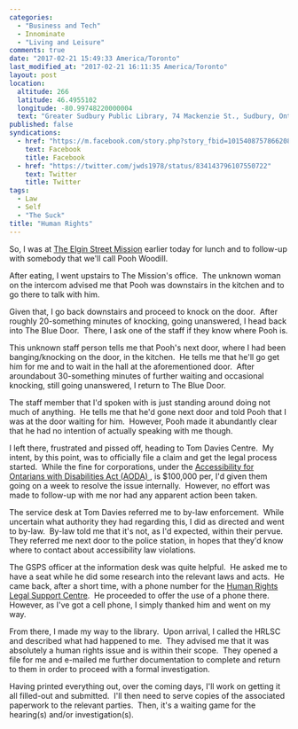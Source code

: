 ```yaml
---
categories:
  - "Business and Tech"
  - Innominate
  - "Living and Leisure"
comments: true
date: "2017-02-21 15:49:33 America/Toronto"
last_modified_at: "2017-02-21 16:11:35 America/Toronto"
layout: post
location:
  altitude: 266
  latitude: 46.4955102
  longitude: -80.99748220000004
  text: "Greater Sudbury Public Library, 74 Mackenzie St., Sudbury, Ontario, P3C 4X8, Canada"
published: false
syndications:
  - href: "https://m.facebook.com/story.php?story_fbid=10154087578662084&id=719142083"
    text: Facebook
    title: Facebook
  - href: "https://twitter.com/jwds1978/status/834143796107550722"
    text: Twitter
    title: Twitter
tags:
  - Law
  - Self
  - "The Suck"
title: "Human Rights"
---
```


<p>
  So, I was at <a href="http://www.themission.ca" target="_blank" title="The Elgin Street Mission">The Elgin Street Mission</a> earlier today for lunch and to
  follow-up with somebody that we'll call Pooh Woodill.
</p>
<p>
  After eating, I went upstairs to The Mission's office.&nbsp; The unknown woman on the intercom advised me that Pooh was downstairs in the kitchen and to go
  there to talk with him.
</p>
<!--excerptBreak-->
<p>
  Given that, I go back downstairs and proceed to knock on the door.&nbsp; After roughly 20-something minutes of knocking, going unanswered, I head back into
  The Blue Door.&nbsp; There, I ask one of the staff if they know where Pooh is.
</p>
<p>
  This unknown staff person tells me that Pooh's next door, where I had been banging/knocking on the door, in the kitchen.&nbsp; He tells me that he'll go get
  him for me and to wait in the hall at the aforementioned door.&nbsp; After aroundabout 30-something minutes of further waiting and occasional knocking, still
  going unanswered, I return to The Blue Door.
</p>
<p>
  The staff member that I'd spoken with is just standing around doing not much of anything.&nbsp; He tells me that he'd gone next door and told Pooh that I was
  at the door waiting for him.&nbsp; However, Pooh made it abundantly clear that he had no intention of actually speaking with me though.
</p>
<p>
  I left there, frustrated and pissed off, heading to Tom Davies Centre.&nbsp; My intent, by this point, was to officially file a claim and get the legal
  process started.&nbsp; While the fine for corporations, under the
  <a href="https://www.ontario.ca/page/accessibility-laws" target="_blank" title="Ontario :: Accessibility Laws">
    Accessibility for Ontarians with Disabilities Act (AODA)
  </a>,
  is $100,000 per, I'd given them going on a week to resolve the issue internally.&nbsp; However, no effort was made to follow-up with me nor had any
  apparent action been taken.
</p>
<p>
  The service desk at Tom Davies referred me to by-law enforcement.&nbsp; While uncertain what authority they had regarding this, I did as directed and went to
  by-law.&nbsp; By-law told me that it's not, as I'd expected, within their pervue.&nbsp; They referred me next door to the police station, in hopes that they'd
  know where to contact about accessibility law violations.
</p>
<p>
  The GSPS officer at the information desk was quite helpful.&nbsp; He asked me to have a seat while he did some research into the relevant laws and acts.&nbsp;
  He came back, after a short time, with a phone number for the
  <a href="http://www.hrlsc.on.ca" target="_blank" title="Human Rights Legal Support Centre">Human Rights Legal Support Centre</a>.&nbsp;
  He proceeded to offer the use of a phone there.&nbsp; However, as I've got a cell phone, I simply thanked him and went on my way.
</p>
<p>
  From there, I made my way to the library.&nbsp; Upon arrival, I called the HRLSC and described what had happened to me.&nbsp; They advised me that it was
  absolutely a human rights issue and is within their scope.&nbsp; They opened a file for me and e-mailed me further documentation to complete and return to
  them in order to proceed with a formal investigation.
</p>
<p>
  Having printed everything out, over the coming days, I'll work on getting it all filled-out and submitted.&nbsp; I'll then need to serve copies of the
  associated paperwork to the relevant parties.&nbsp; Then, it's a waiting game for the hearing(s) and/or investigation(s).
</p>
